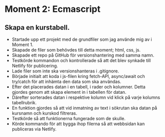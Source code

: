 # Moment 2: Ecmascript
## Skapa en kurstabell.

- Startade upp ett projekt med de grundfiler som jag använde mig av i Moment 1. 
- Skapade de filer som behövdes till detta moment; html, css, js. 
- Skapade ett repo på GitHub för versionshantering med samma namn. 
- Testkörde kommandon och kontrollerade så att det blev synkade till Netlify för publicering.
- Lade filer som inte ska versionshanteras i .gitignore.
- Började initialt att koda i js-filen kring fetch-API, async/await och try/catch för att inhämta den data som ska användas. 
- Efter det placerades datan i en tabell, i rader och kolumner. Detta gjordes genom att skapa element in i tabellen för datan. 
- Därefter sorterades datan i respektive kolumn vid klick på varje kolumns tabellrubrik.
- En funktion gjordes så att vid inmatning av text i sökrutan ska datan på kursnamn och kurskod filtreras. 
- Testkörde så att funktionerna fungerade som de skulle. 
- Körde kommando för att bygga ihop filerna så att webbsidan kan publiceras via Netlify. 
 

